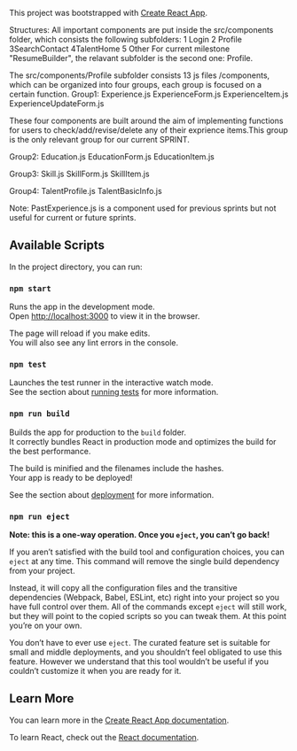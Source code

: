 This project was bootstrapped with [Create React App](https://github.com/facebook/create-react-app).

Structures:
All important components are put inside the src/components folder,
which consists the following subfolders:
1 Login 2 Profile 3SearchContact 4TalentHome 5 Other
For current milestone "ResumeBuilder", the relavant subfolder is the second one: Profile.

The src/components/Profile subfolder consists 13 js files /components, which can be organized into 
four groups, each group is focused on a certain function.
Group1: 
Experience.js
ExperienceForm.js
ExperienceItem.js
ExperienceUpdateForm.js

These four components are built around the aim of implementing functions for users to check/add/revise/delete
any of their exprience items.This group is the only relevant group for our current SPRINT.


Group2:
Education.js
EducationForm.js
EducationItem.js

Group3:
Skill.js
SkillForm.js
SkillItem.js

Group4:
TalentProfile.js
TalentBasicInfo.js

Note: PastExperience.js is a component used for previous sprints but not useful for current or future sprints.








## Available Scripts

In the project directory, you can run:

### `npm start`

Runs the app in the development mode.<br>
Open [http://localhost:3000](http://localhost:3000) to view it in the browser.

The page will reload if you make edits.<br>
You will also see any lint errors in the console.

### `npm test`

Launches the test runner in the interactive watch mode.<br>
See the section about [running tests](https://facebook.github.io/create-react-app/docs/running-tests) for more information.

### `npm run build`

Builds the app for production to the `build` folder.<br>
It correctly bundles React in production mode and optimizes the build for the best performance.

The build is minified and the filenames include the hashes.<br>
Your app is ready to be deployed!

See the section about [deployment](https://facebook.github.io/create-react-app/docs/deployment) for more information.

### `npm run eject`

**Note: this is a one-way operation. Once you `eject`, you can’t go back!**

If you aren’t satisfied with the build tool and configuration choices, you can `eject` at any time. This command will remove the single build dependency from your project.

Instead, it will copy all the configuration files and the transitive dependencies (Webpack, Babel, ESLint, etc) right into your project so you have full control over them. All of the commands except `eject` will still work, but they will point to the copied scripts so you can tweak them. At this point you’re on your own.

You don’t have to ever use `eject`. The curated feature set is suitable for small and middle deployments, and you shouldn’t feel obligated to use this feature. However we understand that this tool wouldn’t be useful if you couldn’t customize it when you are ready for it.

## Learn More

You can learn more in the [Create React App documentation](https://facebook.github.io/create-react-app/docs/getting-started).

To learn React, check out the [React documentation](https://reactjs.org/).
